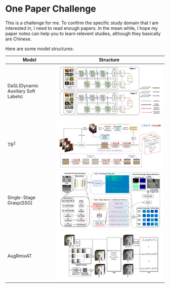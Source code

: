 # One Paper Challenge

This is a challenge for me. To confirm the specific study domain that I am interested in, I need to read enough papers. In the mean while, I hope my paper notes can help you to learn relevent studies, although they basically are Chinese.

Here are some model structures:

|Model|Structure|
|---|---|
|DaSL(Dynamic Auxiliary Soft Labels)|![DaSL](./1.%20Img/DaSL.png)|
|$\text{TR}^2$|![TR2](./1.%20Img/TR2%20framework.png)|
|Single-Stage Grasp(SSG)|![SSG](./1.%20Img/SSGfig1.png)|
|AugRmixAT|![AugRmixAT](./1.%20Img/AugRmixAT.png)|

